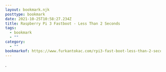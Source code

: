 ```yaml
---
layout: bookmark.njk
posttype: bookmark
date: 2021-10-25T10:58:27.234Z
title: Raspberry Pi 3 Fastboot - Less Than 2 Seconds
tags:
  - bookmark
  - ""
category:
  - ""
bookmarkof: https://www.furkantokac.com/rpi3-fast-boot-less-than-2-seconds/
---
```

.
